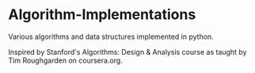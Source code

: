 Algorithm-Implementations
=========================

Various algorithms and data structures implemented in python.  

Inspired by Stanford's Algorithms: Design & Analysis course as taught by Tim Roughgarden on coursera.org.
